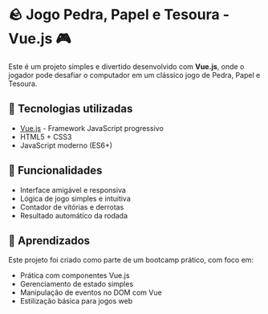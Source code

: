 # 🪨 Jogo Pedra, Papel e Tesoura - Vue.js 🎮

Este é um projeto simples e divertido desenvolvido com **Vue.js**, onde o jogador pode desafiar o computador em um clássico jogo de Pedra, Papel e Tesoura.

## 🚀 Tecnologias utilizadas

- [Vue.js](https://vuejs.org/) - Framework JavaScript progressivo
- HTML5 + CSS3
- JavaScript moderno (ES6+)

## 🎯 Funcionalidades

- Interface amigável e responsiva
- Lógica de jogo simples e intuitiva
- Contador de vitórias e derrotas
- Resultado automático da rodada

## 🧠 Aprendizados

Este projeto foi criado como parte de um bootcamp prático, com foco em:

- Prática com componentes Vue.js
- Gerenciamento de estado simples
- Manipulação de eventos no DOM com Vue
- Estilização básica para jogos web

